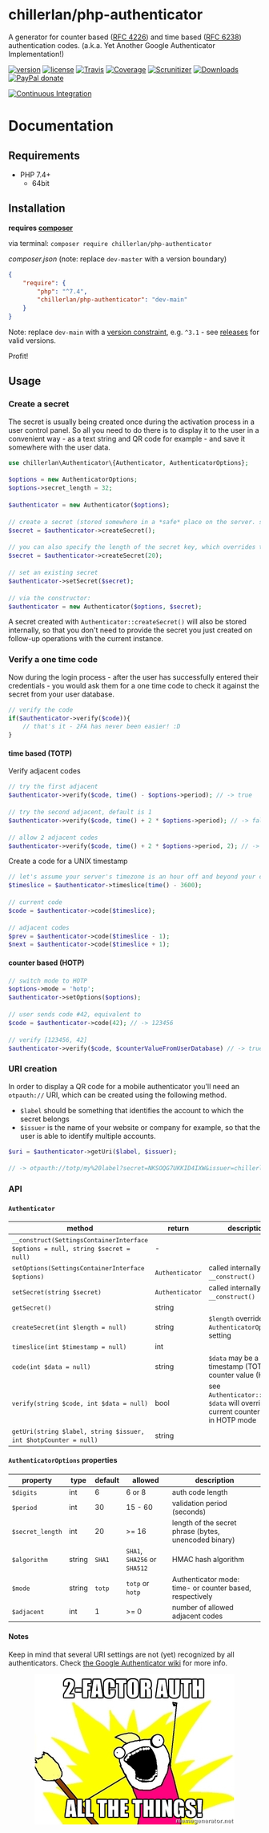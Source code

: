 # chillerlan/php-authenticator

A generator for counter based ([RFC 4226](https://tools.ietf.org/html/rfc4226)) and time based ([RFC 6238](https://tools.ietf.org/html/rfc6238)) authentication codes. (a.k.a. Yet Another Google Authenticator Implementation!)

[![version][packagist-badge]][packagist]
[![license][license-badge]][license]
[![Travis][travis-badge]][travis]
[![Coverage][coverage-badge]][coverage]
[![Scrunitizer][scrutinizer-badge]][scrutinizer]
[![Downloads][downloads-badge]][downloads]
[![PayPal donate][donate-badge]][donate]

[![Continuous Integration][gh-action-badge]][gh-action]

[packagist-badge]: https://img.shields.io/packagist/v/chillerlan/php-authenticator.svg?style=flat-square
[packagist]: https://packagist.org/packages/chillerlan/php-authenticator
[license-badge]: https://img.shields.io/github/license/chillerlan/php-authenticator.svg?style=flat-square
[license]: https://github.com/chillerlan/php-authenticator/blob/master/LICENSE
[travis-badge]: https://img.shields.io/travis/chillerlan/php-authenticator.svg?style=flat-square
[travis]: https://travis-ci.org/chillerlan/php-authenticator
[coverage-badge]: https://img.shields.io/codecov/c/github/chillerlan/php-authenticator.svg?style=flat-square
[coverage]: https://codecov.io/github/chillerlan/php-authenticator
[scrutinizer-badge]: https://img.shields.io/scrutinizer/g/chillerlan/php-authenticator.svg?style=flat-square
[scrutinizer]: https://scrutinizer-ci.com/g/chillerlan/php-authenticator
[downloads-badge]: https://img.shields.io/packagist/dt/chillerlan/php-authenticator.svg?style=flat-square
[downloads]: https://packagist.org/packages/chillerlan/php-authenticator/stats
[donate-badge]: https://img.shields.io/badge/donate-paypal-ff33aa.svg?style=flat-square
[donate]: https://www.paypal.com/cgi-bin/webscr?cmd=_s-xclick&hosted_button_id=WLYUNAT9ZTJZ4
[gh-action-badge]: https://github.com/chillerlan/php-authenticator/workflows/Continuous%20Integration/badge.svg
[gh-action]: https://github.com/chillerlan/php-authenticator/actions?query=workflow%3A%22Continuous+Integration%22

# Documentation
## Requirements
- PHP 7.4+
  - 64bit

## Installation
**requires [composer](https://getcomposer.org)**

via terminal: `composer require chillerlan/php-authenticator`

*composer.json* (note: replace `dev-master` with a version boundary)
```json
{
	"require": {
		"php": "^7.4",
		"chillerlan/php-authenticator": "dev-main"
	}
}
```

Note: replace `dev-main` with a [version constraint](https://getcomposer.org/doc/articles/versions.md#writing-version-constraints), e.g. `^3.1` - see [releases](https://github.com/chillerlan/php-authenticator/releases) for valid versions.

Profit!

## Usage
### Create a secret 
The secret is usually being created once during the activation process in a user control panel. 
So all you need to do there is to display it to the user in a convenient way - 
as a text string and QR code for example - and save it somewhere with the user data.
```php
use chillerlan\Authenticator\{Authenticator, AuthenticatorOptions};

$options = new AuthenticatorOptions;
$options->secret_length = 32;

$authenticator = new Authenticator($options);

// create a secret (stored somewhere in a *safe* place on the server. safe... hahaha jk)
$secret = $authenticator->createSecret();

// you can also specify the length of the secret key, which overrides the options setting
$secret = $authenticator->createSecret(20);

// set an existing secret
$authenticator->setSecret($secret);

// via the constructor:
$authenticator = new Authenticator($options, $secret);
```

A secret created with `Authenticator::createSecret()` will also be stored internally, 
so that you don't need to provide the secret you just created on follow-up operations with the current instance.

### Verify a one time code
Now during the login process - after the user has successfully entered their credentials - you would 
ask them for a one time code to check it against the secret from your user database.

```php
// verify the code
if($authenticator->verify($code)){
	// that's it - 2FA has never been easier! :D
}
```

#### time based (TOTP)
Verify adjacent codes
```php
// try the first adjacent
$authenticator->verify($code, time() - $options->period); // -> true

// try the second adjacent, default is 1
$authenticator->verify($code, time() + 2 * $options->period); // -> false

// allow 2 adjacent codes
$authenticator->verify($code, time() + 2 * $options->period, 2); // -> true
```

Create a code for a UNIX timestamp
```php
// let's assume your server's timezone is an hour off and beyond your control
$timeslice = $authenticator->timeslice(time() - 3600);

// current code
$code = $authenticator->code($timeslice);

// adjacent codes
$prev = $authenticator->code($timeslice - 1);
$next = $authenticator->code($timeslice + 1);
```

#### counter based (HOTP)
```php
// switch mode to HOTP
$options->mode = 'hotp';
$authenticator->setOptions($options);

// user sends code #42, equivalent to
$code = $authenticator->code(42); // -> 123456

// verify [123456, 42]
$authenticator->verify($code, $counterValueFromUserDatabase) // -> true
```

### URI creation
In order to display a QR code for a mobile authenticator you'll need an `otpauth://` URI, which can be created using the following method.
- `$label` should be something that identifies the account to which the secret belongs
- `$issuer` is the name of your website or company for example, so that the user is able to identify multiple accounts.
```php
$uri = $authenticator->getUri($label, $issuer);

// -> otpauth://totp/my%20label?secret=NKSOQG7UKKID4IXW&issuer=chillerlan.net&digits=6&algorithm=SHA1&period=30
```

### API
#### `Authenticator`
method | return | description
------ | ------ | -----------
`__construct(SettingsContainerInterface $options = null, string $secret = null)` | - | 
`setOptions(SettingsContainerInterface $options)` | `Authenticator` | called internally by `__construct()`
`setSecret(string $secret)` | `Authenticator` | called internally by `__construct()`
`getSecret()` | string | 
`createSecret(int $length = null)` | string | `$length` overrides `AuthenticatorOptions` setting
`timeslice(int $timestamp = null)` | int | 
`code(int $data = null)` | string | `$data` may be a UNIX timestamp (TOTP) or a counter value (HOTP)
`verify(string $code, int $data = null)` | bool | see `Authenticator::code()`, `$data` will override the current counter value in HOTP mode
`getUri(string $label, string $issuer, int $hotpCounter = null)` | string | 

#### `AuthenticatorOptions` properties
property | type | default | allowed | description
-------- | ---- | ------- | ------- | -----------
`$digits` | int | 6 | 6 or 8  | auth code length
`$period` | int | 30 | 15 - 60 | validation period (seconds)
`$secret_length` | int | 20 | &gt;= 16 | length of the secret phrase (bytes, unencoded binary)
`$algorithm` | string | `SHA1` | `SHA1`, `SHA256` or `SHA512` | HMAC hash algorithm
`$mode` | string | `totp` | `totp` or `hotp` | Authenticator mode: time- or counter based, respectively
`$adjacent` | int | 1 | &gt;= 0 | number of allowed adjacent codes
#### Notes
Keep in mind that several URI settings are not (yet) recognized by all authenticators. Check [the Google Authenticator wiki](https://github.com/google/google-authenticator/wiki/Key-Uri-Format#parameters) for more info.

<p align="center">
  <a href="https://twofactorauth.org">
    <img alt="2FA ALL THE THINGS!" src="https://raw.githubusercontent.com/chillerlan/php-authenticator/master/stuff/2fa-all-the-things.jpg">
  </a>
</p>
